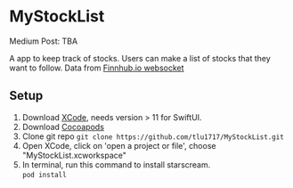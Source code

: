 # MyStockList
Medium Post: TBA

A app to keep track of stocks. Users can make a list of stocks that they want to follow. 
Data from [Finnhub.io websocket](https://finnhub.io/)

## Setup
1. Download [XCode](https://developer.apple.com/xcode/), needs version > 11 for SwiftUI. 
2. Download [Cocoapods](https://guides.cocoapods.org/using/getting-started.html)
3. Clone git repo
    ```git clone https://github.com/tlu1717/MyStockList.git```
4. Open XCode, click on 'open a project or file', choose "MyStockList.xcworkspace" 
5. In terminal, run this command to install starscream.  
```pod install``` 
